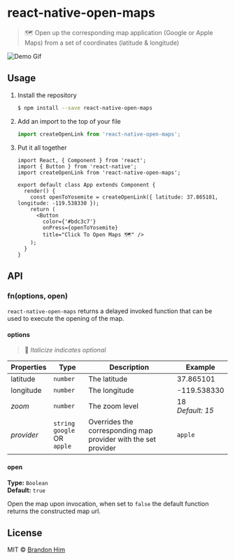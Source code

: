 # react-native-open-maps
> 🗺 Open up the corresponding map application (Google or Apple Maps) from a set of coordinates (latitude &amp; longitude)

![Demo Gif](http://g.recordit.co/RhkI4WISXT.gif)

## Usage
1. Install the repository
    ```bash
    $ npm install --save react-native-open-maps
    ```
2. Add an import to the top of your file
    ```js
    import createOpenLink from 'react-native-open-maps';
    ```
3. Put it all together
    ```
    import React, { Component } from 'react';
    import { Button } from 'react-native';
    import createOpenLink from 'react-native-open-maps';

    export default class App extends Component {
      render() {
        const openToYosemite = createOpenLink({ latitude: 37.865101, longitude: -119.538330 });
        return (
          <Button
            color={'#bdc3c7'}
            onPress={openToYosemite}
            title="Click To Open Maps 🗺" />
        );
      }
    }
    ```
## API
### fn(options, open)
`react-native-open-maps` returns a delayed invoked function that can be used to execute the opening of the map.

#### options
> 🔑 *Italicize indicates optional*

| Properties | Type                              | Description                                                    | Example               |
|------------|-----------------------------------|----------------------------------------------------------------|-----------------------|
| latitude   | `number`                          | The latitude                                                   | 37.865101             |
| longitude  | `number`                          | The longitude                                                  | -119.538330           |
| *zoom*     | `number`                          | The zoom level                                                 | 18 <br> *Default: 15* |
| *provider* | `string` <br> `google` OR `apple` | Overrides the corresponding map provider with the set provider | `apple`             

#### open
**Type:** `Boolean` <br>
**Default:** `true` <br>

Open the map upon invocation, when set to `false` the default function returns the constructed map url.

## License
MIT © [Brandon Him](https://github.com/brh55/react-native-open-maps)
